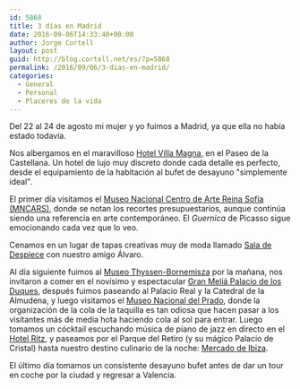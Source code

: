 ```yaml
---
id: 5868
title: 3 días en Madrid
date: 2016-09-06T14:33:40+00:00
author: Jorge Cortell
layout: post
guid: http://blog.cortell.net/es/?p=5868
permalink: /2016/09/06/3-dias-en-madrid/
categories:
  - General
  - Personal
  - Placeres de la vida
---
```

Del 22 al 24 de agosto mi mujer y yo fuimos a Madrid, ya que ella no había estado todavía.

Nos albergamos en el maravilloso [Hotel Villa Magna](http://www.villamagna.es/), en el Paseo de la Castellana. Un hotel de lujo muy discreto donde cada detalle es perfecto, desde el equipamiento de la habitación al bufet de desayuno "simplemente ideal".

El primer día visitamos el [Museo Nacional Centro de Arte Reina Sofía (MNCARS)](http://www.museoreinasofia.es/), donde se notan los recortes presupuestarios, aunque continúa siendo una referencia en arte contemporáneo. El _Guernica_ de Picasso sigue emocionando cada vez que lo veo.

Cenamos en un lugar de tapas creativas muy de moda llamado [Sala de Despiece](http://www.academiadeldespiece.com/sala-de-despiece/) con nuestro amigo Álvaro.

Al día siguiente fuimos al [Museo Thyssen-Bornemisza](http://www.museothyssen.org/) por la mañana, nos invitaron a comer en el novísimo y espectacular [Gran Meliá Palacio de los Duques](http://www.melia.com/en/hotels/spain/madrid/gran-melia-palacio-de-los-duques/restaurants.html), después fuimos paseando al Palacio Real y la Catedral de la Almudena, y luego visitamos el [Museo Nacional del Prado](https://www.museodelprado.es), donde la organización de la cola de la taquilla es tan odiosa que hacen pasar a los visitantes más de media hota haciendo cola al sol para entrar. Luego tomamos un cócktail escuchando música de piano de jazz en directo en el [Hotel Ritz](http://www.mandarinoriental.com/ritzmadrid/), y paseamos por el Parque del Retiro (y su mágico Palacio de Cristal) hasta nuestro destino culinario de la noche: [Mercado de Ibiza](http://mercadodeibiza.com/).

El último día tomamos un consistente desayuno bufet antes de dar un tour en coche por la ciudad y regresar a Valencia.